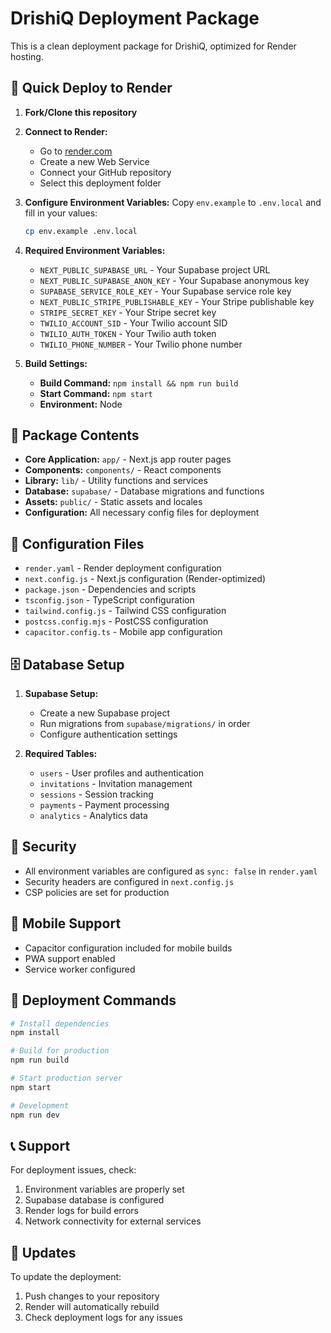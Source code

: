 # DrishiQ Deployment Package

This is a clean deployment package for DrishiQ, optimized for Render hosting.

## 🚀 Quick Deploy to Render

1. **Fork/Clone this repository**
2. **Connect to Render:**
   - Go to [render.com](https://render.com)
   - Create a new Web Service
   - Connect your GitHub repository
   - Select this deployment folder

3. **Configure Environment Variables:**
   Copy `env.example` to `.env.local` and fill in your values:
   ```bash
   cp env.example .env.local
   ```

4. **Required Environment Variables:**
   - `NEXT_PUBLIC_SUPABASE_URL` - Your Supabase project URL
   - `NEXT_PUBLIC_SUPABASE_ANON_KEY` - Your Supabase anonymous key
   - `SUPABASE_SERVICE_ROLE_KEY` - Your Supabase service role key
   - `NEXT_PUBLIC_STRIPE_PUBLISHABLE_KEY` - Your Stripe publishable key
   - `STRIPE_SECRET_KEY` - Your Stripe secret key
   - `TWILIO_ACCOUNT_SID` - Your Twilio account SID
   - `TWILIO_AUTH_TOKEN` - Your Twilio auth token
   - `TWILIO_PHONE_NUMBER` - Your Twilio phone number

5. **Build Settings:**
   - **Build Command:** `npm install && npm run build`
   - **Start Command:** `npm start`
   - **Environment:** Node

## 📁 Package Contents

- **Core Application:** `app/` - Next.js app router pages
- **Components:** `components/` - React components
- **Library:** `lib/` - Utility functions and services
- **Database:** `supabase/` - Database migrations and functions
- **Assets:** `public/` - Static assets and locales
- **Configuration:** All necessary config files for deployment

## 🔧 Configuration Files

- `render.yaml` - Render deployment configuration
- `next.config.js` - Next.js configuration (Render-optimized)
- `package.json` - Dependencies and scripts
- `tsconfig.json` - TypeScript configuration
- `tailwind.config.js` - Tailwind CSS configuration
- `postcss.config.mjs` - PostCSS configuration
- `capacitor.config.ts` - Mobile app configuration

## 🗄️ Database Setup

1. **Supabase Setup:**
   - Create a new Supabase project
   - Run migrations from `supabase/migrations/` in order
   - Configure authentication settings

2. **Required Tables:**
   - `users` - User profiles and authentication
   - `invitations` - Invitation management
   - `sessions` - Session tracking
   - `payments` - Payment processing
   - `analytics` - Analytics data

## 🔐 Security

- All environment variables are configured as `sync: false` in `render.yaml`
- Security headers are configured in `next.config.js`
- CSP policies are set for production

## 📱 Mobile Support

- Capacitor configuration included for mobile builds
- PWA support enabled
- Service worker configured

## 🚀 Deployment Commands

```bash
# Install dependencies
npm install

# Build for production
npm run build

# Start production server
npm start

# Development
npm run dev
```

## 📞 Support

For deployment issues, check:
1. Environment variables are properly set
2. Supabase database is configured
3. Render logs for build errors
4. Network connectivity for external services

## 🔄 Updates

To update the deployment:
1. Push changes to your repository
2. Render will automatically rebuild
3. Check deployment logs for any issues 